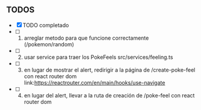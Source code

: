 ## TODOS

- [x] TODO completado
- [ ] 1. arreglar metodo para que funcione correctamente (/pokemon/random)
- [ ] 2. usar service para traer los PokeFeels src/services/feeling.ts
- [ ] 3. en lugar de mostrar el alert, redirigir a la página de /create-poke-feel con react router dom link:https://reactrouter.com/en/main/hooks/use-navigate
- [ ] 4. en lugar del alert, llevar a la ruta de creación de /poke-feel con react router dom
